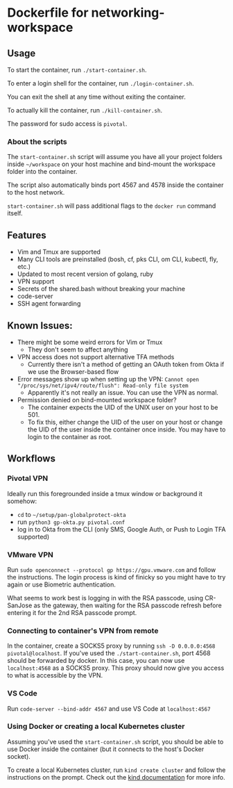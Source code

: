 # Dockerfile for networking-workspace

## Usage

To start the container, run `./start-container.sh`.

To enter a login shell for the container, run `./login-container.sh`.

You can exit the shell at any time without exiting the container.

To actually kill the container, run `./kill-container.sh`.

The password for sudo access is `pivotal`.

### About the scripts

The `start-container.sh` script will assume you have all your project folders
inside `~/workspace` on your host machine and bind-mount the workspace folder
into the container.

The script also automatically binds port 4567 and 4578 inside the container to the
host network.

`start-container.sh` will pass additional flags to the `docker run` command itself.

## Features

- Vim and Tmux are supported
- Many CLI tools are preinstalled (bosh, cf, pks CLI, om CLI, kubectl, fly, etc.)
- Updated to most recent version of golang, ruby
- VPN support
- Secrets of the shared.bash without breaking your machine
- code-server
- SSH agent forwarding

## Known Issues:

- There might be some weird errors for Vim or Tmux
   - They don't seem to affect anything
- VPN access does not support alternative TFA methods
  - Currently there isn't a method of getting an OAuth token from Okta if we
    use the Browser-based flow
- Error messages show up when setting up the VPN: `Cannot open "/proc/sys/net/ipv4/route/flush": Read-only file system`
  - Apparently it's not really an issue. You can use the VPN as normal.
- Permission denied on bind-mounted workspace folder?
  - The container expects the UID of the UNIX user on your host to be 501.
  - To fix this, either change the UID of the user on your host or change
    the UID of the user inside the container once inside. You may have to
    login to the container as root.

## Workflows

### Pivotal VPN
  Ideally run this foregrounded inside a tmux window or background it somehow:
  - `cd` to `~/setup/pan-globalprotect-okta`
  - run `python3 gp-okta.py pivotal.conf`
  - log in to Okta from the CLI (only SMS, Google Auth, or Push to Login TFA supported)

### VMware VPN
  Run `sudo openconnect --protocol gp https://gpu.vmware.com` and follow the
  instructions. The login process is kind of finicky so you might have to try
  again or use Biometric authentication.
  
  What seems to work best is logging in with the RSA passcode, using CR-SanJose as the
  gateway, then waiting for the RSA passcode refresh before entering it for the 2nd RSA
  passcode prompt.

### Connecting to container's VPN from remote
  In the container, create a SOCKS5 proxy by running `ssh -D 0.0.0.0:4568 pivotal@localhost`.
  If you've used the `./start-container.sh`, port 4568 should be forwarded by
  docker. In this case, you can now use `localhost:4568` as a SOCKS5 proxy. This
  proxy should now give you access to what is accessible by the VPN.

### VS Code
  Run `code-server --bind-addr 4567` and use VS Code at `localhost:4567`

### Using Docker or creating a local Kubernetes cluster
  Assuming you've used the `start-container.sh` script, you should
  be able to use Docker inside the container (but it connects
  to the host's Docker socket).

  To create a local Kubernetes cluster, run `kind create cluster` and
  follow the instructions on the prompt. Check out the
  [kind documentation](https://kind.sigs.k8s.io/docs/user/quick-start/)
  for more info.
